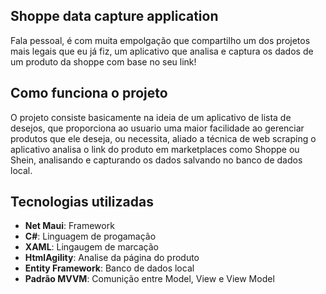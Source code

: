 ## Shoppe data capture application
Fala pessoal, é com muita empolgação que compartilho um dos projetos mais legais que eu já fiz, um aplicativo que analisa e captura os dados de um produto da shoppe com base no seu link!
## Como funciona o projeto
O projeto consiste basicamente na ideia de um aplicativo de lista de desejos, que proporciona ao usuario uma maior facilidade ao gerenciar produtos que ele deseja, ou necessita, aliado a técnica
de web scraping o aplicativo analisa o link do produto em marketplaces como Shoppe ou Shein, analisando e capturando os dados salvando no banco de dados local.
## Tecnologias utilizadas
- **Net Maui**: Framework
- **C#**: Linguagem de progamação
- **XAML**: Lingaugem de marcação
- **HtmlAgility**: Analise da página do produto
- **Entity Framework**: Banco de dados local
- **Padrão MVVM**: Comunição entre Model, View e View Model
  
